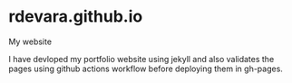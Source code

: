 # rdevara.github.io
My website

I have devloped my portfolio website using jekyll and also validates the pages using github actions workflow before deploying them in gh-pages.

